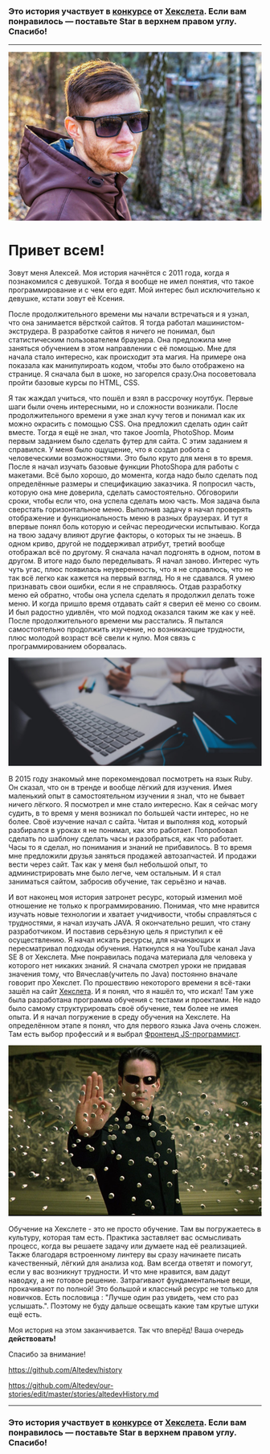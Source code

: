 ### Это история участвует в [конкурсе](http://mystory.hexlet.io/) от [Хекслета](https://ru.hexlet.io/). Если вам понравилось — поставьте Star в верхнем правом углу. Спасибо!

---
![img](alex.jpg)

# Привет всем!

Зовут меня Алексей. Моя история начнётся с 2011 года, когда я познакомился с девушкой. Тогда я вообще не имел понятия, что такое программирование и с чем его едят. Мой интерес был исключительно к девушке, кстати зовут её Ксения.

После продолжительного времени мы начали встречаться и я узнал, что она занимается вёрсткой сайтов. Я тогда работал машинистом-экструдера. В разработке сайтов я ничего не понимал, был статистическим пользователем браузера. Она предложила мне заняться обучением в этом направлении с её помощью. Мне для начала стало интересно, как происходит эта магия. На примере она показала как манипулироать кодом, чтобы это было отображено на странице. Я сначала был в шоке, но загорелся сразу.Она посоветовала пройти базовые курсы по HTML, CSS. 

Я так жаждал учиться, что пошёл и взял в рассрочку ноутбук. Первые шаги были очень интересными, но и сложности возникали. После продолжительного времени я уже знал кучу тегов и понимал как их можно окрасить с помощью CSS. Она предложил сделать один сайт вместе. Тогда я ещё не знал, что такое Joomla, PhotoShop. Моим первым заданием было сделать футер для сайта. С этим заданием я справился. У меня было ощущение, что я создал робота с человеческими возможностями. Это было круто для меня в то время. После я начал изучать базовые функции PhotoShopa для работы с макетами. Всё было хорошо, до момента, когда надо было сделать под определённые размеры и спецификацию заказчика. Я попросил часть, которую она мне доверила, сделать самостоятельно. Обговорили сроки, чтобы если что, она успела сделать мою часть. Моя задача была сверстать горизонтальное меню. Выполнив задачу я начал проверять отображение и функциональность меню в разных браузерах. И тут я впервые понял боль которую и сейчас переодически испытываю. Когда на твою задачу влияют другие факторы, о которых ты не знаешь. В одном криво, другой не поддерживал атрибут, третий вообще отображал всё по другому. Я сначала начал подгонять в одном, потом в другом. В итоге надо было переделывать. Я начал заново. Интерес чуть чуть угас, плюс появилась неуверенность, что я не справлюсь, что не так всё легко как кажется на первый взгляд. Но я не сдавался. Я умею признавать свои ошибки, если я не справляюсь. Отдав разработку меню ей обратно, чтобы она успела сделать я продолжил делать тоже меню. И когда пришло время отдавать сайт я сверил её меню со своим. И был радостно удивлён, что мой подход оказался таким же как у неё. После продолжительного времени мы расстались. Я пытался самостоятельно продолжить изучение, но возникающие трудности, плюс молодой возраст всё свели к нулю. Моя связь с программированием оборвалась.

![img](site.jpg)

В 2015 году знакомый мне порекомендовал посмотреть на язык Ruby. Он сказал, что он в тренде и вообще лёгкий для изучения. Имея маленький опыт в самостоятельном изучении я знал, что не бывает ничего лёгкого. Я посмотрел и мне стало интересно. Как я сейчас могу судить, в то время у меня возникал по большей части интерес, но не более. Своё изучение начал с сайта. Читая и выполняя код, который разбирался в уроках я не понимал, как  это работает. Попробовал сделать по шаблону сделать часы и разобраться, как что работает. Часы то я сделал, но понимания и знаний не прибавилось. В то время мне предложили друзья заняться продажей автозапчастей. И продажи вести через сайт. Так как у меня был небольшой опыт, то администрировать мне было легче, чем остальным. И я стал заниматься сайтом, забросив обучение, так серьёзно и начав.

И вот наконец моя история затронет ресурс, который изменил моё отношение не только к программированию. Понимая, что мне нравится изучать новые технологии и хватает учидчивости, чтобы справляться с трудностями, я начал изучать JAVA. Я окончательно решил, что стану разработчиком. И поставив серьёзную цель я приступил к её осуществлению. Я начал искать ресурсы, для начинающих и пересматривал подходы обучения. Наткнулся я на YouTube канал Java SE 8 от Хекслета. Мне понравилась подача материала для человека у которого нет никаких знаний. Я сначала смотрел уроки не придавая значения тому, что Вячеслав(учитель по Java) постоянно вначале говорит про Хекслет. По прошествию некоторого времени я всё-таки зашёл на сайт [Хекслета](https://ru.hexlet.io/ "Сайт Хекслета"). И я понял, что я нашёл то, что искал! Там уже была разработана программа обучения с тестами и проектами. Не надо было самому структурировать своё обучение, тем более не имея опыта. И я начал погружение в среду обучения на Хекслете. На определённом этапе я понял, что для первого языка Java очень сложен. Там есть выбор профессий и я выбрал [Фронтенд JS-программист](https://ru.hexlet.io/professions/frontend "Фронтенд JS-программист").

![img](123.jpg)

Обучение на Хекслете - это не просто обучение. Там вы погружаетесь в культуру, которая там есть. Практика заставляет вас осмысливать процесс, когда вы решаете задачу или думаете над её реализацией. Также благодаря встроенному линтеру вы сразу начинаете писать качественный, лёгкий для анализа код. Вам всегда ответят и помогут, если у вас возникнут трудности. И что мне нравится, вам дадут наводку, а не готовое решение. Затрагивают фундаментальные вещи, прокачивают по полной! Это большой и классный ресурс не только для новичков. Есть пословица : "Лучше один раз увидеть, чем сто раз услышать.". Поэтому не буду дальше освещать какие там крутые штуки ещё есть.

Моя история на этом заканчивается. Так что вперёд! Ваша очередь **действовать!**

Спасибо за внимание!

https://github.com/Altedev/history

https://github.com/Altedev/our-stories/edit/master/stories/altedevHistory.md

---

### Это история участвует в [конкурсе](http://mystory.hexlet.io/) от [Хекслета](https://ru.hexlet.io/). Если вам понравилось — поставьте Star в верхнем правом углу. Спасибо!

